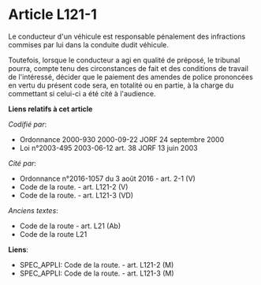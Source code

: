 # Article L121-1

Le conducteur d'un véhicule est responsable pénalement des infractions commises par lui dans la conduite dudit véhicule.

Toutefois, lorsque le conducteur a agi en qualité de préposé, le tribunal pourra, compte tenu des circonstances de fait et
des conditions de travail de l'intéressé, décider que le paiement des amendes de police prononcées en vertu du présent code
sera, en totalité ou en partie, à la charge du commettant si celui-ci a été cité à l'audience.

**Liens relatifs à cet article**

_Codifié par_:

  - Ordonnance 2000-930 2000-09-22 JORF 24 septembre 2000
  - Loi n°2003-495 2003-06-12 art. 38 JORF 13 juin 2003

_Cité par_:

  - Ordonnance n°2016-1057 du 3 août 2016 - art. 2-1 (V)
  - Code de la route. - art. L121-2 (V)
  - Code de la route. - art. L121-3 (VD)

_Anciens textes_:

  - Code de la route - art. L21 (Ab)
  - Code de la route L21

**Liens**:

  - SPEC_APPLI: Code de la route. - art. L121-2 (M)
  - SPEC_APPLI: Code de la route. - art. L121-3 (M)
